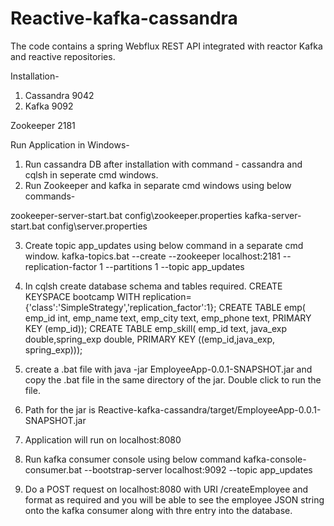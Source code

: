# Reactive-kafka-cassandra

The code contains a spring Webflux REST API integrated with reactor Kafka and reactive repositories.

Installation-
1) Cassandra 9042
2) Kafka 9092

Zookeeper 2181

Run Application in Windows-

1) Run cassandra DB after installation with command - cassandra and cqlsh in seperate cmd windows.
2) Run Zookeeper and kafka in separate cmd windows using below commands-

zookeeper-server-start.bat config\zookeeper.properties
kafka-server-start.bat config\server.properties

3) Create topic app_updates using below command in a separate cmd window.
kafka-topics.bat --create --zookeeper localhost:2181 --replication-factor 1 --partitions 1 --topic app_updates

4) In cqlsh create database schema and tables required.
  CREATE KEYSPACE bootcamp WITH
  replication={'class':'SimpleStrategy','replication_factor':1};
  CREATE TABLE emp( emp_id int, emp_name text, emp_city text, emp_phone
  text, PRIMARY KEY (emp_id));
  CREATE TABLE emp_skill( emp_id text, java_exp double,spring_exp double,
  PRIMARY KEY ((emp_id,java_exp, spring_exp)));

5) create a .bat file with java -jar EmployeeApp-0.0.1-SNAPSHOT.jar and copy the .bat file in the same directory of the jar.
Double click to run the file.

6) Path for the jar is Reactive-kafka-cassandra/target/EmployeeApp-0.0.1-SNAPSHOT.jar

7) Application will run on localhost:8080 

8) Run kafka consumer console using below command
   kafka-console-consumer.bat --bootstrap-server localhost:9092 --topic app_updates
 
9) Do a POST request on localhost:8080 with URI /createEmployee and format as required and you will be able to see the employee JSON string onto the kafka consumer along with thre entry into the database.

